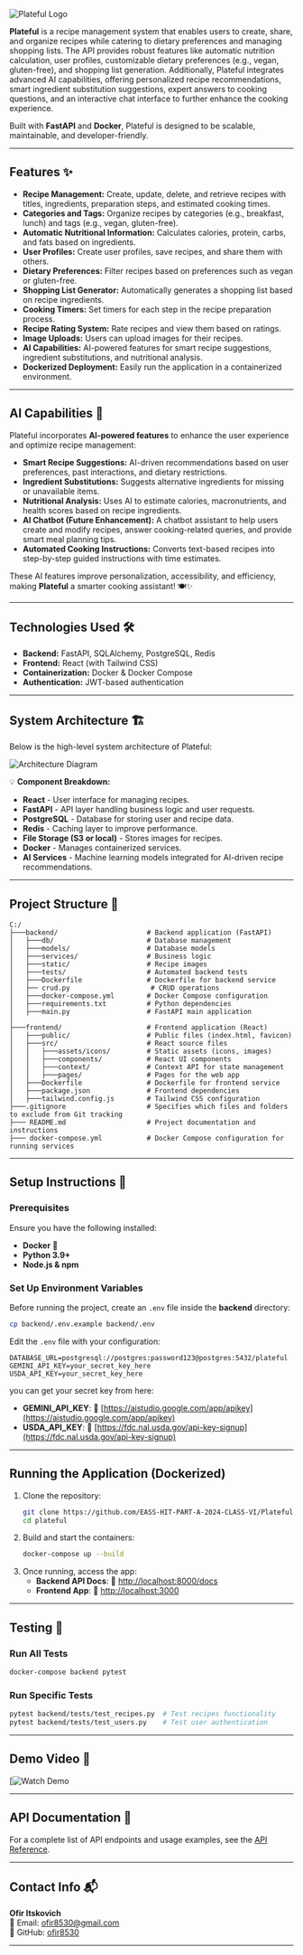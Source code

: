 ![Plateful Logo](./frontend/src/assets/logo.png)

**Plateful** is a recipe management system that enables users to create, share, and organize recipes while catering to dietary preferences and managing shopping lists. The API provides robust features like automatic nutrition calculation, user profiles, customizable dietary preferences (e.g., vegan, gluten-free), and shopping list generation. Additionally, Plateful integrates advanced AI capabilities, offering personalized recipe recommendations, smart ingredient substitution suggestions, expert answers to cooking questions, and an interactive chat interface to further enhance the cooking experience.

Built with **FastAPI** and **Docker**, Plateful is designed to be scalable, maintainable, and developer-friendly.

---

## **Features** ✨

- **Recipe Management:** Create, update, delete, and retrieve recipes with titles, ingredients, preparation steps, and estimated cooking times.
- **Categories and Tags:** Organize recipes by categories (e.g., breakfast, lunch) and tags (e.g., vegan, gluten-free).
- **Automatic Nutritional Information:** Calculates calories, protein, carbs, and fats based on ingredients.
- **User Profiles:** Create user profiles, save recipes, and share them with others.
- **Dietary Preferences:** Filter recipes based on preferences such as vegan or gluten-free.
- **Shopping List Generator:** Automatically generates a shopping list based on recipe ingredients.
- **Cooking Timers:** Set timers for each step in the recipe preparation process.
- **Recipe Rating System:** Rate recipes and view them based on ratings.
- **Image Uploads:** Users can upload images for their recipes.
- **AI Capabilities:** AI-powered features for smart recipe suggestions, ingredient substitutions, and nutritional analysis.
- **Dockerized Deployment:** Easily run the application in a containerized environment.

---

## **AI Capabilities** 🤖

Plateful incorporates **AI-powered features** to enhance the user experience and optimize recipe management:

- **Smart Recipe Suggestions:** AI-driven recommendations based on user preferences, past interactions, and dietary restrictions.
- **Ingredient Substitutions:** Suggests alternative ingredients for missing or unavailable items.
- **Nutritional Analysis:** Uses AI to estimate calories, macronutrients, and health scores based on recipe ingredients.
- **AI Chatbot (Future Enhancement):** A chatbot assistant to help users create and modify recipes, answer cooking-related queries, and provide smart meal planning tips.
- **Automated Cooking Instructions:** Converts text-based recipes into step-by-step guided instructions with time estimates.

These AI features improve personalization, accessibility, and efficiency, making **Plateful** a smarter cooking assistant! 🍽️✨

---

## **Technologies Used** 🛠️

- **Backend:** FastAPI, SQLAlchemy, PostgreSQL, Redis
- **Frontend:** React (with Tailwind CSS)
- **Containerization:** Docker & Docker Compose
- **Authentication:** JWT-based authentication

---

## **System Architecture** 🏗️

Below is the high-level system architecture of Plateful:

![Architecture Diagram](./frontend/src/assets/Architecture-image.png)

💡 **Component Breakdown:**

- **React** - User interface for managing recipes.
- **FastAPI** - API layer handling business logic and user requests.
- **PostgreSQL** - Database for storing user and recipe data.
- **Redis** - Caching layer to improve performance.
- **File Storage (S3 or local)** - Stores images for recipes.
- **Docker** - Manages containerized services.
- **AI Services** - Machine learning models integrated for AI-driven recipe recommendations.

---

## **Project Structure** 📂

```plaintext
C:/
├───backend/                      # Backend application (FastAPI)
│   ├───db/                       # Database management
│   ├───models/                   # Database models
│   ├───services/                 # Business logic
│   ├───static/                   # Recipe images
│   ├───tests/                    # Automated backend tests
│   ├───Dockerfile                # Dockerfile for backend service
│   ├── crud.py                    # CRUD operations
│   ├───docker-compose.yml        # Docker Compose configuration
│   ├───requirements.txt          # Python dependencies
│   ├───main.py                   # FastAPI main application
│
├───frontend/                     # Frontend application (React)
│   ├───public/                   # Public files (index.html, favicon)
│   ├───src/                      # React source files
│   │   ├───assets/icons/         # Static assets (icons, images)
│   │   ├───components/           # React UI components
│   │   ├───context/              # Context API for state management
│   │   ├───pages/                # Pages for the web app
│   ├───Dockerfile                # Dockerfile for frontend service
│   ├───package.json              # Frontend dependencies
│   ├───tailwind.config.js        # Tailwind CSS configuration
├───.gitignore                    # Specifies which files and folders to exclude from Git tracking
├─── README.md                    # Project documentation and instructions
├─── docker-compose.yml           # Docker Compose configuration for running services

```

---

## **Setup Instructions** 🚀

### **Prerequisites**

Ensure you have the following installed:

- **Docker** 🐳
- **Python 3.9+**
- **Node.js & npm**

### **Set Up Environment Variables**

Before running the project, create an `.env` file inside the **backend** directory:

```sh
cp backend/.env.example backend/.env
```

Edit the `.env` file with your configuration:

```
DATABASE_URL=postgresql://postgres:password123@postgres:5432/plateful
GEMINI_API_KEY=your_secret_key_here
USDA_API_KEY=your_secret_key_here
```

you can get your secret key from here:

- **GEMINI_API_KEY**: 🔗 [https://aistudio.google.com/app/apikey](https://aistudio.google.com/app/apikey)
- **USDA_API_KEY**: 🔗 [https://fdc.nal.usda.gov/api-key-signup](https://fdc.nal.usda.gov/api-key-signup)

---

## **Running the Application (Dockerized)**

1. Clone the repository:
   ```bash
   git clone https://github.com/EASS-HIT-PART-A-2024-CLASS-VI/Plateful-ofir
   cd plateful
   ```
2. Build and start the containers:
   ```bash
   docker-compose up --build
   ```
3. Once running, access the app:
   - **Backend API Docs**: 🔗 [http://localhost:8000/docs](http://localhost:8000/docs)
   - **Frontend App**: 🔗 [http://localhost:3000](http://localhost:3000)

---

## **Testing** 🧪

### **Run All Tests**

```bash
docker-compose backend pytest
```

### **Run Specific Tests**

```bash
pytest backend/tests/test_recipes.py  # Test recipes functionality
pytest backend/tests/test_users.py    # Test user authentication
```

---

## **Demo Video** 🎥

[![Watch Demo](https://youtu.be/Zsxy7hw37fw)

---

## **API Documentation** 📖

For a complete list of API endpoints and usage examples, see the [API Reference](./docs/API.md).

---

## **Contact Info** 📬

**Ofir Itskovich**  
📧 Email: ofir8530@gmail.com  
🔗 GitHub: [ofir8530](https://github.com/ofir8530)

---
